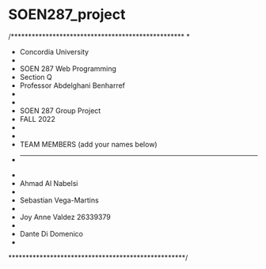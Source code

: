 # SOEN287_project
/**************************************************
 * 
 * Concordia University
 *
 * SOEN 287 Web Programming
 * Section Q
 * Professor Abdelghani Benharref
 *
 *
 * SOEN 287 Group Project
 * FALL 2022
 * 
 *
 * TEAM MEMBERS (add your names below)
 * ------------
 *  
 * Ahmad Al Nabelsi
 * 
 * Sebastian Vega-Martins
 * 
 * Joy Anne Valdez    26339379
 *
 * Dante Di Domenico
 *
 ***************************************************/

